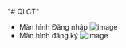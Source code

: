 "# QLCT"
- Màn hình Đăng nhập
![image](https://github.com/dinhhoang382/QLCT/assets/133390966/b8900070-ec2d-4e4e-924d-bf9ccf924533)
- Màn hình đăng ký
![image](https://github.com/dinhhoang382/QLCT/assets/133390966/ee9c1c66-b417-4d75-a706-b9e2fcbbbe7c)


